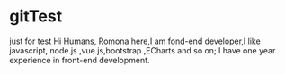 # gitTest
just for test
Hi Humans,
  Romona here,I am fond-end developer,I like javascript, node.js ,vue.js,bootstrap ,ECharts and so on;
  I have one year experience in front-end development.
